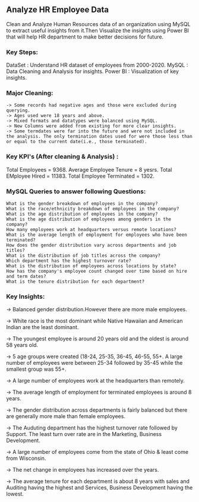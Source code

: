 ## Analyze HR Employee Data
  Clean and Analyze Human Resources data of an organization using MySQL to extract useful insights from it.Then Visualize the insights using Power BI that will help HR department to make better decisions for future. 

### Key Steps:
DataSet : Understand HR dataset of employees from 2000-2020.
MySQL   : Data Cleaning and Analysis for insights.
Power BI : Visualization of key insights.

### Major Cleaning:
    -> Some records had negative ages and those were excluded during querying.
    -> Ages used were 18 years and above.
    -> Mixed formats and datatypes were balanced using MySQL.
    -> New Columns were added from existing for more clear insights.
    -> Some termdates were far into the future and were not included in the analysis. The only termination dates used for were those less than or equal to the current date(i.e., those terminated).

### Key KPI's (After cleaning & Analysis) :
Total Employees = 9368.
Average Employee Tenure = 8 yesrs.
Total EMployee Hired = 11383.
Total Employee Terminated = 1302.

### MySQL Queries to answer following Questions:

    What is the gender breakdown of employees in the company?
    What is the race/ethnicity breakdown of employees in the company?
    What is the age distribution of employees in the company?
    What is the age distribution of employees among genders in the company?
    How many employees work at headquarters versus remote locations?
    What is the average length of employment for employees who have been terminated?
    How does the gender distribution vary across departments and job titles?
    What is the distribution of job titles across the company?
    Which department has the highest turnover rate?
    What is the distribution of employees across locations by state?
    How has the company's employee count changed over time based on hire and term dates?
    What is the tenure distribution for each department?


### Key Insights:

   -> Balanced gender distribution.However there are more male employees.
   
   -> White race is the most dominant while Native Hawaiian and American Indian are the least dominant.
   
   -> The youngest employee is around 20 years old and the oldest is around 58 years old.
   
   -> 5 age groups were created (18-24, 25-35, 36-45, 46-55, 55+. A large number of employees were between 25-34 followed by 35-45 while the smallest group was 55+.
   
   -> A large number of employees work at the headquarters than remotely.
   
   -> The average length of employment for terminated employees is around 8 years.
   
   -> The gender distribution across departments is fairly balanced but there are generally more male than female employees.
   
   -> The Auduting department has the highest turnover rate followed by Support. The least turn over rate are in the Marketing, Business Development.
   
   -> A large number of employees come from the state of Ohio & least come from Wisconsin.
   
   -> The net change in employees has increased over the years.
   
   -> The average tenure for each department is about 8 years with sales and Auditing having the highest and Services, Business Development having the lowest.
   


